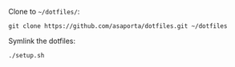 Clone to `~/dotfiles/`:
```
git clone https://github.com/asaporta/dotfiles.git ~/dotfiles
```

Symlink the dotfiles:
```
./setup.sh
```
